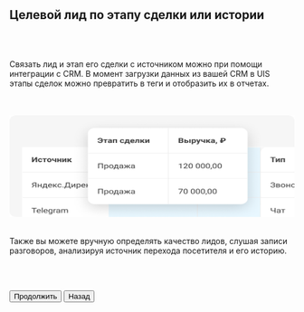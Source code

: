 <br>
<br>

## Целевой лид по этапу сделки или истории

<br>
<br>

Связать лид и этап его сделки с источником можно при помощи интеграции с CRM. В момент загрузки данных из вашей CRM в UIS этапы сделок можно превратить в теги и отобразить их в отчетах.

<br>
<br>

<img src="6ScreenImage.png" alt="" width="100%" height="180px"/>

<br>
<br>

Также вы можете вручную определять качество лидов, слушая записи разговоров, анализируя источник перехода посетителя и его историю.

<br>
<br>

<button b_to="/demo/cpl/7Screen.md" b_type="fill" b_theme="primary">Продолжить</button>
<button b_to="/demo/cpl/5Screen.md" b_type="outline" b_theme="secondary">Назад</button>